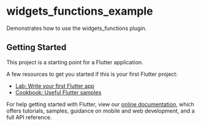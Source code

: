 # widgets_functions_example

Demonstrates how to use the widgets_functions plugin.

## Getting Started

This project is a starting point for a Flutter application.

A few resources to get you started if this is your first Flutter project:

- [Lab: Write your first Flutter app](https://flutter.dev/docs/get-started/codelab)
- [Cookbook: Useful Flutter samples](https://flutter.dev/docs/cookbook)

For help getting started with Flutter, view our
[online documentation](https://pub.dev/documentation/widgets_functions/latest), which offers tutorials,
samples, guidance on mobile and web development, and a full API reference.
